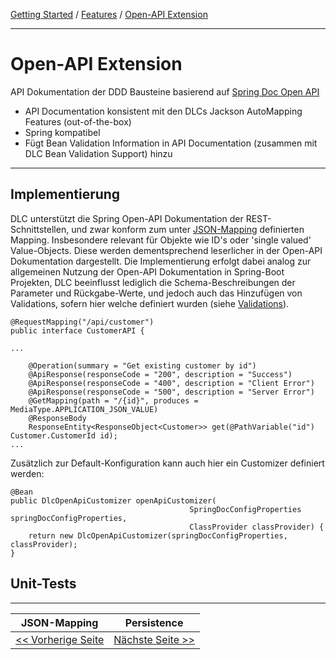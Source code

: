 [Getting Started](../index.md) / [Features](../features.md) / [Open-API Extension](open_api_extension.md)

<hr/>

# Open-API Extension
API Dokumentation der DDD Bausteine basierend auf [Spring Doc Open API](https://springdoc.org/)
-   API Documentation konsistent mit den DLCs Jackson AutoMapping Features (out-of-the-box)
-   Spring kompatibel
-   Fügt Bean Validation Information in API Documentation (zusammen mit DLC Bean Validation Support) hinzu

<hr/>

## Implementierung
DLC unterstützt die Spring Open-API Dokumentation der REST-Schnittstellen,
und zwar konform zum unter [JSON-Mapping](json_mapping.md) definierten Mapping.
Insbesondere relevant für Objekte wie ID's oder 'single valued' Value-Objects.
Diese werden dementsprechend leserlicher in der Open-API Dokumentation dargestellt.
Die Implementierung erfolgt dabei analog zur allgemeinen Nutzung der Open-API Dokumentation
in Spring-Boot Projekten, DLC beeinflusst lediglich die Schema-Beschreibungen der Parameter und
Rückgabe-Werte, und jedoch auch das Hinzufügen von Validations, sofern hier welche definiert wurden (siehe [Validations](validation_support.md)).

```
@RequestMapping("/api/customer")
public interface CustomerAPI {

...

    @Operation(summary = "Get existing customer by id")
    @ApiResponse(responseCode = "200", description = "Success")
    @ApiResponse(responseCode = "400", description = "Client Error")
    @ApiResponse(responseCode = "500", description = "Server Error")
    @GetMapping(path = "/{id}", produces = MediaType.APPLICATION_JSON_VALUE)
    @ResponseBody
    ResponseEntity<ResponseObject<Customer>> get(@PathVariable("id") Customer.CustomerId id);
...
```



Zusätzlich zur Default-Konfiguration kann auch hier ein Customizer definiert werden:
```
@Bean
public DlcOpenApiCustomizer openApiCustomizer(
                                        SpringDocConfigProperties springDocConfigProperties,
                                        ClassProvider classProvider) {
    return new DlcOpenApiCustomizer(springDocConfigProperties, classProvider);
}
```
## Unit-Tests

<hr/>

|            **JSON-Mapping**             |           **Persistence**            |
|:---------------------------------------:|:------------------------------------:|
| [<< Vorherige Seite](./json_mapping.md) | [Nächste Seite >>](./persistence.md) |

